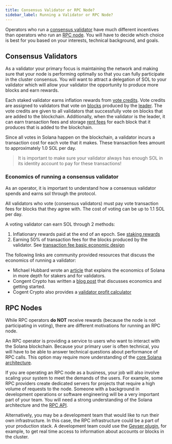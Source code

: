 ```yaml
---
title: Consensus Validator or RPC Node?
sidebar_label: Running a Validator or RPC Node?
---
```


Operators who run a [consensus validator](./what-is-a-validator.md) have much different incentives than operators who run an [RPC node](./what-is-an-rpc-node.md). You will have to decide which choice is best for you based on your interests, technical background, and goals.

## Consensus Validators

As a validator your primary focus is maintaining the network and making sure that your node is performing optimally so that you can fully participate in the cluster consensus. You will want to attract a delegation of SOL to your validator which will allow your validator the opportunity to produce more blocks and earn rewards.

Each staked validator earns inflation rewards from [vote credits](../../terminology.md#vote-credit). Vote credits are assigned to validators that vote on [blocks](../../terminology.md#block) produced by the [leader](../../terminology.md#leader). The vote credits are given to all validators that successfully vote on blocks that are added to the blockchain. Additionally, when the validator is the leader, it can earn transaction fees and storage [rent fees](../../developing/programming-model/accounts.md#rent) for each block that it produces that is added to the blockchain.

Since all votes in Solana happen on the blockchain, a validator incurs a transaction cost for each vote that it makes. These transaction fees amount to approximately 1.0 SOL per day.

> It is important to make sure your validator always has enough SOL in its identity account to pay for these transactions!

### Economics of running a consensus validator

As an operator, it is important to understand how a consensus validator spends and earns sol through the protocol.

All validators who vote (consensus validators) must pay vote transaction fees for blocks that they agree with.  The cost of voting can be up to 1.1 SOL per day.

A voting validator can earn SOL through 2 methods:

1. Inflationary rewards paid at the end of an epoch. See [staking rewards](./../../implemented-proposals/staking-rewards.md)
2. Earning 50% of transaction fees for the blocks produced by the validator.  See [transaction fee basic economic design](../../transaction_fees.md#basic-economic-design)

The following links are community provided resources that discuss the economics of running a validator:

- Michael Hubbard wrote an [article](https://laine-sa.medium.com/solana-staking-rewards-validator-economics-how-does-it-work-6718e4cccc4e) that explains the economics of Solana in more depth for stakers and for validators.
- Congent Crypto has written a [blog post](https://medium.com/@Cogent_Crypto/how-to-become-a-validator-on-solana-9dc4288107b7) that discusses economics and getting started.
- Cogent Crypto also provides a [validator profit calculator](https://cogentcrypto.io/ValidatorProfitCalculator)

## RPC Nodes

While RPC operators **do NOT** receive rewards (because the node is not participating in voting), there are different motivations for running an RPC node.

An RPC operator is providing a service to users who want to interact with the Solana blockchain. Because your primary user is often technical, you will have to be able to answer technical questions about performance of RPC calls. This option may require more understanding of the [core Solana architecture](../../cluster/overview.md).

If you are operating an RPC node as a business, your job will also involve scaling your system to meet the demands of the users. For example, some RPC providers create dedicated servers for projects that require a high volume of requests to the node. Someone with a background in development operations or software engineering will be a very important part of your team. You will need a strong understanding of the Solana architecture and the [RPC API](../../api/http.md).

Alternatively, you may be a development team that would like to run their own infrastructure. In this case, the RPC infrastructure could be a part of your production stack. A development team could use the [Geyser plugin](../../developing/plugins/geyser-plugins.md), for example, to get real time access to information about accounts or blocks in the cluster.
